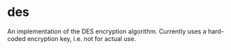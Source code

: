 # des

An implementation of the DES encryption algorithm.
Currently uses a hard-coded encryption key, i.e. not for actual use.